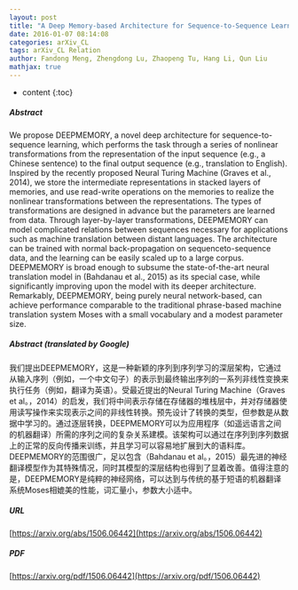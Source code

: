 ```yaml
---
layout: post
title: "A Deep Memory-based Architecture for Sequence-to-Sequence Learning"
date: 2016-01-07 08:14:08
categories: arXiv_CL
tags: arXiv_CL Relation
author: Fandong Meng, Zhengdong Lu, Zhaopeng Tu, Hang Li, Qun Liu
mathjax: true
---
```


* content
{:toc}

##### Abstract
We propose DEEPMEMORY, a novel deep architecture for sequence-to-sequence learning, which performs the task through a series of nonlinear transformations from the representation of the input sequence (e.g., a Chinese sentence) to the final output sequence (e.g., translation to English). Inspired by the recently proposed Neural Turing Machine (Graves et al., 2014), we store the intermediate representations in stacked layers of memories, and use read-write operations on the memories to realize the nonlinear transformations between the representations. The types of transformations are designed in advance but the parameters are learned from data. Through layer-by-layer transformations, DEEPMEMORY can model complicated relations between sequences necessary for applications such as machine translation between distant languages. The architecture can be trained with normal back-propagation on sequenceto-sequence data, and the learning can be easily scaled up to a large corpus. DEEPMEMORY is broad enough to subsume the state-of-the-art neural translation model in (Bahdanau et al., 2015) as its special case, while significantly improving upon the model with its deeper architecture. Remarkably, DEEPMEMORY, being purely neural network-based, can achieve performance comparable to the traditional phrase-based machine translation system Moses with a small vocabulary and a modest parameter size.

##### Abstract (translated by Google)
我们提出DEEPMEMORY，这是一种新颖的序列到序列学习的深层架构，它通过从输入序列（例如，一个中文句子）的表示到最终输出序列的一系列非线性变换来执行任务（例如，翻译为英语）。受最近提出的Neural Turing Machine（Graves et al。，2014）的启发，我们将中间表示存储在存储器的堆栈层中，并对存储器使用读写操作来实现表示之间的非线性转换。预先设计了转换的类型，但参数是从数据中学习的。通过逐层转换，DEEPMEMORY可以为应用程序（如遥远语言之间的机器翻译）所需的序列之间的复杂关系建模。该架构可以通过在序列到序列数据上的正常的反向传播来训练，并且学习可以容易地扩展到大的语料库。 DEEPMEMORY的范围很广，足以包含（Bahdanau et al。，2015）最先进的神经翻译模型作为其特殊情况，同时其模型的深层结构也得到了显着改善。值得注意的是，DEEPMEMORY是纯粹的神经网络，可以达到与传统的基于短语的机器翻译系统Moses相媲美的性能，词汇量小，参数大小适中。

##### URL
[https://arxiv.org/abs/1506.06442](https://arxiv.org/abs/1506.06442)

##### PDF
[https://arxiv.org/pdf/1506.06442](https://arxiv.org/pdf/1506.06442)

